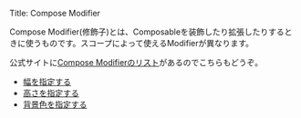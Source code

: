 Title: Compose Modifier

Compose Modifier(修飾子)とは、Composableを装飾したり拡張したりするときに使うものです。スコープによって使えるModifierが異なります。

公式サイトに[Compose Modifierのリスト](https://developer.android.com/jetpack/compose/modifiers-list?hl=ja)があるのでこちらもどうぞ。

- [幅を指定する](./width.html)
- [高さを指定する](./height.html)
- [背景色を指定する](./background1.html)
